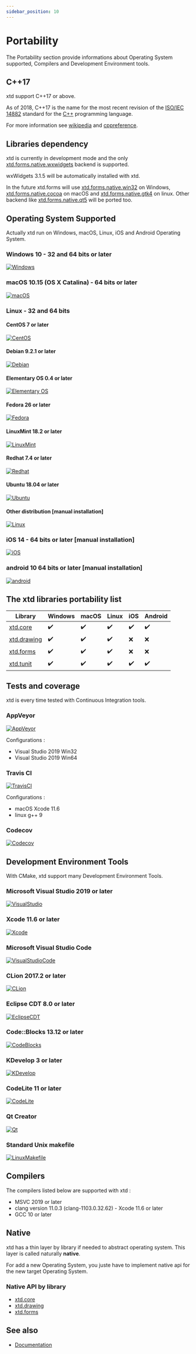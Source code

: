 ```yaml
---
sidebar_position: 10
---
```


# Portability

The Portability section provide informations about Operating System supported, Compilers and Development Environment tools.

## C++17

xtd support C++17 or above.

As of 2018, C++17 is the name for the most recent revision of the [ISO/IEC 14882](https://en.wikipedia.org/wiki/ISO/IEC_14882) standard for the [C++](https://en.wikipedia.org/wiki/C%2B%2B) programming language.

For more information see [wikipedia](https://en.wikipedia.org/wiki/C%2B%2B17) and [cppreference](https://en.cppreference.com/).

## Libraries dependency

xtd is currently in development mode and the only [xtd.forms.native.wxwidgets](https://github.com/gammasoft71/xtd/tree/master/src/xtd.forms.native.wxwidgets/README.md) backend is supported.

wxWidgets 3.1.5 will be automatically installed with xtd.

In the future xtd.forms will use [xtd.forms.native.win32](https://github.com/gammasoft71/xtd/tree/master/src/xtd.forms.native.win32/README.md) on Windows, [xtd.forms.native.cocoa](https://github.com/gammasoft71/xtd/tree/master/src/xtd.forms.native.cocoa/README.md) on macOS and [xtd.forms.native.gtk4](https://github.com/gammasoft71/xtd/tree/master/src/xtd.forms.native.gtk4/README.md) on linux. Other backend like [xtd.forms.native.qt5](https://github.com/gammasoft71/xtd/tree/master/src/xtd.forms.native.qt5/README.md) will be ported too.

## Operating System Supported

Actually xtd run on Windows, macOS, Linux, iOS and Android Operating System.

### Windows 10 - 32 and 64 bits or later

[![Windows](/pictures/os/Windows.png)](https://microsoft.com/windows)

### macOS 10.15 (OS X Catalina) - 64 bits or later

[![macOS](/pictures/os/macOS.png)](https://apple.com/macos/)

### Linux - 32 and 64 bits

#### CentOS 7 or later

[![CentOS](/pictures/os/CentOS.png)](https://centos.org)

#### Debian 9.2.1 or later

[![Debian](/pictures/os/Debian.png)](https://debian.org)

#### Elementary OS 0.4 or later

[![Elementary OS](/pictures/os/ElementaryOS.png)](https://elementary.io)

#### Fedora 26 or later

[![Fedora](/pictures/os/Fedora.png)](https://getfedora.org)

#### LinuxMint 18.2 or later

[![LinuxMint](/pictures/os/LinuxMint.png)](https://linuxmint.com)

#### Redhat 7.4 or later

[![Redhat](/pictures/os/Redhat.png)](https://redhat.com)

#### Ubuntu 18.04 or later

[![Ubuntu](/pictures/os/Ubuntu.png)](https://ubuntu.com)

#### Other distribution [manual installation]

[![Linux](/pictures/os/Linux.png)](https://linux.org)

### iOS 14 - 64 bits or later [manual installation]

[![iOS](/pictures/os/iOS.png)](https://apple.com/ios)

### android 10 64 bits or later [manual installation]

[![android](/pictures/os/Android.png)](https://android.com)

## The xtd libraries portability list

| Library                                                                                           | Windows | macOS | Linux | iOS | Android |
| ------------------------------------------------------------------------------------------------- | ------- | ----- | ----- | --- | ------- |
| [xtd.core](https://gammasoft71.github.io/xtd/reference_guides/latest/group__xtd__core.html)       | ✔️       | ✔️     | ✔️     | ✔️   | ✔️       |
| [xtd.drawing](https://gammasoft71.github.io/xtd/reference_guides/latest/group__xtd__drawing.html) | ✔️       | ✔️     | ✔️     | ❌  | ❌       |
| [xtd.forms](https://gammasoft71.github.io/xtd/reference_guides/latest/group__xtd__forms.html)     | ✔️       | ✔️     | ✔️     | ❌  | ❌       |
| [xtd.tunit](https://gammasoft71.github.io/xtd/reference_guides/latest/group__xtd__tunit.html)     | ✔️       | ✔️     | ✔️     | ✔️   | ✔️       |

## Tests and coverage

xtd is every time tested with Continuous Integration tools.

### AppVeyor

[![AppVeyor](/pictures/ci/AppVeyor.png)](https://ci.appveyor.com)

Configurations :

- Visual Studio 2019 Win32
- Visual Studio 2019 Win64

### Travis CI

[![TravisCI](/pictures/ci/TravisCI.png)](https://travis-ci.com)

Configurations :

- macOS Xcode 11.6
- linux g++ 9

### Codecov

[![Codecov](/pictures/ci/Codecov.png)](https://codecov.io)

## Development Environment Tools

With CMake, xtd support many Development Environment Tools.

### Microsoft Visual Studio 2019 or later

[![VisualStudio](/pictures/dev_tools/VisualStudio.png)](https://visualstudio.com)

### Xcode 11.6 or later

[![Xcode](/pictures/dev_tools/Xcode.png)](https://developer.apple.com/xcode)

### Microsoft Visual Studio Code

[![VisualStudioCode](/pictures/dev_tools/VisualStudioCode.png)](https://visualstudio.com)

### CLion 2017.2 or later

[![CLion](/pictures/dev_tools/CLion.png)](https://jetbrains.com/clion)

### Eclipse CDT 8.0 or later

[![EclipseCDT](/pictures/dev_tools/EclipseCDT.png)](https://eclipse.org/cdt)

### Code::Blocks 13.12 or later

[![CodeBlocks](/pictures/dev_tools/CodeBlocks.png)](http://codeblocks.org)

### KDevelop 3 or later

[![KDevelop](/pictures/dev_tools/KDevelop.png)](https://kdevelop.org)

### CodeLite 11 or later

[![CodeLite](/pictures/dev_tools/CodeLite.png)](https://codelite.org)

### Qt Creator

[![Qt](/pictures/dev_tools/QtCreator.png)](https://qt.io)

### Standard Unix makefile

[![LinuxMakefile](/pictures/dev_tools/LinuxMakefile.png)](https://www.gnu.org/software/make/)

## Compilers

The compilers listed below are supported with xtd :

- MSVC 2019 or later
- clang version 11.0.3 (clang-1103.0.32.62) - Xcode 11.6 or later
- GCC 10 or later

## Native

xtd has a thin layer by library if needed to abstract operating system. This layer is called naturally **native**.

For add a new Operating System, you juste have to implement native api for the new target Operating System.

### Native API by library

- [xtd.core](https://github.com/gammasoft71/xtd/tree/master/src/xtd.core.native)
- [xtd.drawing](https://github.com/gammasoft71/xtd/tree/master/src/xtd.drawing.native)
- [xtd.forms](https://github.com/gammasoft71/xtd/tree/master/src/xtd.forms.native)

## See also

- [Documentation](/docs/documentation)

